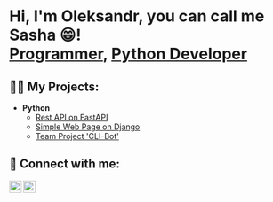 <h1>Hi, I'm Oleksandr, you can call me Sasha 😁! <br/><a href="https://github.com/RotterPotter">Programmer</a>, <a href="https://www.linkedin.com/in/oleksandrON/">Python Developer</a>

<h2>👨‍💻 My Projects:</h2>

- <b>Python</b>
  - [Rest API on FastAPI](https://github.com/RotterPotter/contact_API)
  - [Simple Web Page on Django](https://github.com/RotterPotter/django_project)
  - [Team Project 'CLI-Bot'](https://github.com/VIDIK19/personal-assistant)

<h2> 🤳 Connect with me:</h2>

[<img align="left" alt="NazarevychOleksandr | LinkedIn" width="22px" src="https://cdn.jsdelivr.net/npm/simple-icons@v3/icons/linkedin.svg" />][linkedin]
[<img align="left" alt="NazarevychOleksandr | Instagram" width="22px" src="https://cdn.jsdelivr.net/npm/simple-icons@v3/icons/instagram.svg" />][instagram]


[instagram]: https://www.instagram.com/s_nazarevich/
[linkedin]: https://www.linkedin.com/in/oleksandrON/
